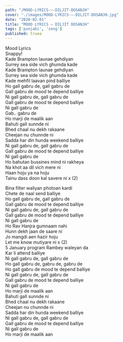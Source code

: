```yaml
---
path: "/MOOD-LYRICS-–-DILJIT-DOSANJH"
cover: "./images/MOOD-LYRICS-–-DILJIT-DOSANJH.jpg"
date: "2020-02-01"
title: "MOOD LYRICS – DILJIT DOSANJH"
tags: ['punjabi', 'song']
published: truea
---
```

  
Mood Lyrics  
Snappy!  
Kade Brampton launae gehdiyan  
Surrey sea side vich ghumda kade  
Kade Brampton launae gehdiyan  
Surrey sea side vich ghumda kade  
Kade mehfil laavan pind balliye  
Ho gall gabru de, gall gabru de  
Gall gabru de mood te depend balliye  
Ni gall gabru de, gall gabru de  
Gall gabru de mood te depend balliye  
Ni gall gabru de  
Gab.. gabru de  
Ho marji de maalik aan  
Bahuti gall sunnde ni  
Bhed chaal nu dekh rakaane  
Cheejan nu chunnde ni  
Sadda har din hunda weekend balliye  
Ni gall gabru de, gall gabru de  
Gall gabru de mood te depend balliye  
Ni gall gabru de  
Ho bahutan bussines mind ni rakheya  
Na khot aa dil vich mere ni  
Haan hoju ya na hoju  
Tainu dass doon kal savere ni x (2)  
  
  
  
  
  
  
Bina filter waliyan photoan kardi  
Chete de naal send balliye  
Ho gall gabru de, gall gabru de  
Gall gabru de mood te depend balliye  
Ni gall gabru de, gall gabru de  
Gall gabru de mood te depend balliye  
Ni gall gabru de  
Ho Rav Hanjra gumnaam nahi  
Hunn dekh jaan de saare ni  
Jo mangdi aen hazir hoju  
Let me know mutiyare ni x (2)  
5 January program Rambey waleyan da  
Kar li attend balliye  
Ni gall gabru de, gall gabru de  
Ho gall gabru de, gabru de, gabru de  
Ho gall gabru de mood te depend balliye  
Ni gall gabru de, gall gabru de  
Gall gabru de mood te depend balliye  
Ni gall gabru de  
Ho marji de maalik aan  
Bahuti gall sunnde ni  
Bhed chaal nu dekh rakaane  
Cheejan nu chunnde ni  
Sadda har din hunda weekend balliye  
Ni gall gabru de, gall gabru de  
Gall gabru de mood te depend balliye  
Ni gall gabru de  
Ho marji de maalik aan  
